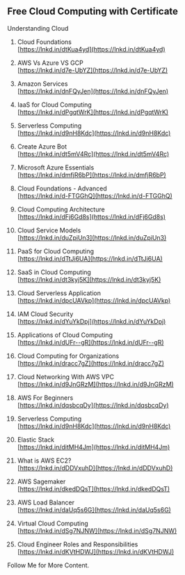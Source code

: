 ﻿## Free Cloud Computing with Certificate
Understanding Cloud

1. Cloud Foundations  
[https://lnkd.in/dtKua4yd](https://lnkd.in/dtKua4yd)  
  
2. AWS Vs Azure VS GCP  
[https://lnkd.in/d7e-UbYZ](https://lnkd.in/d7e-UbYZ)  
  
3. Amazon Services  
[https://lnkd.in/dnFQyJen](https://lnkd.in/dnFQyJen)  
  
4. IaaS for Cloud Computing  
[https://lnkd.in/dPgqtWrK](https://lnkd.in/dPgqtWrK)  
  
5. Serverless Computing  
[https://lnkd.in/d9nH8Kdc](https://lnkd.in/d9nH8Kdc)  
  
6. Create Azure Bot  
[https://lnkd.in/dt5mV4Rc](https://lnkd.in/dt5mV4Rc)  
  
7. Microsoft Azure Essentials  
[https://lnkd.in/dmfjR6bP](https://lnkd.in/dmfjR6bP)  
  
8. Cloud Foundations - Advanced  
[https://lnkd.in/d-FTGGhQ](https://lnkd.in/d-FTGGhQ)  
  
9. Cloud Computing Architecture  
[https://lnkd.in/dFj6Gd8s](https://lnkd.in/dFj6Gd8s)  
  
10. Cloud Service Models  
[https://lnkd.in/duZpiUn3](https://lnkd.in/duZpiUn3)  
  
11. PaaS for Cloud Computing  
[https://lnkd.in/dTtJi6UA](https://lnkd.in/dTtJi6UA)  
  
12. SaaS in Cloud Computing  
[https://lnkd.in/dt3kyj5K](https://lnkd.in/dt3kyj5K)  
  
13. Cloud Serverless Application  
[https://lnkd.in/dpcUAVkp](https://lnkd.in/dpcUAVkp)  
  
14. IAM Cloud Security  
[https://lnkd.in/dYuYkDpj](https://lnkd.in/dYuYkDpj)  
  
15. Applications of Cloud Computing  
[https://lnkd.in/dUFr--gR](https://lnkd.in/dUFr--gR)  
  
16. Cloud Computing for Organizations  
[https://lnkd.in/dracc7gZ](https://lnkd.in/dracc7gZ)  
  
17. Cloud Networking With AWS VPC  
[https://lnkd.in/d9JnGRzM](https://lnkd.in/d9JnGRzM)  
  
18. AWS For Beginners  
[https://lnkd.in/dqsbcqDy](https://lnkd.in/dqsbcqDy)  
  
19. Serverless Computing  
[https://lnkd.in/d9nH8Kdc](https://lnkd.in/d9nH8Kdc)  
  
20. Elastic Stack  
[https://lnkd.in/ditMH4Jm](https://lnkd.in/ditMH4Jm)  
  
21. What is AWS EC2?  
[https://lnkd.in/dDDVxuhD](https://lnkd.in/dDDVxuhD)  
  
22. AWS Sagemaker  
[https://lnkd.in/dkedDQsT](https://lnkd.in/dkedDQsT)  
  
23. AWS Load Balancer  
[https://lnkd.in/daUq5s6G](https://lnkd.in/daUq5s6G)  
  
24. Virtual Cloud Computing  
[https://lnkd.in/dSg7NJNW](https://lnkd.in/dSg7NJNW)  
  
25. Cloud Engineer Roles and Responsibilities  
[https://lnkd.in/dKVtHDWJ](https://lnkd.in/dKVtHDWJ)


Follow Me for More Content.
